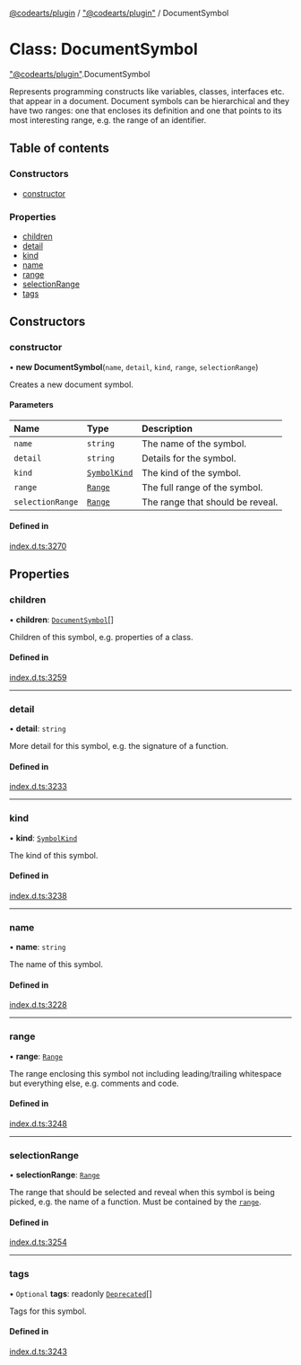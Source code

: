 [@codearts/plugin](../README.md) / ["@codearts/plugin"](../modules/_codearts_plugin_.md) / DocumentSymbol

# Class: DocumentSymbol

["@codearts/plugin"](../modules/_codearts_plugin_.md).DocumentSymbol

Represents programming constructs like variables, classes, interfaces etc. that appear in a document. Document
symbols can be hierarchical and they have two ranges: one that encloses its definition and one that points to
its most interesting range, e.g. the range of an identifier.

## Table of contents

### Constructors

- [constructor](codearts_plugin_.DocumentSymbol.md#constructor)

### Properties

- [children](codearts_plugin_.DocumentSymbol.md#children)
- [detail](codearts_plugin_.DocumentSymbol.md#detail)
- [kind](codearts_plugin_.DocumentSymbol.md#kind)
- [name](codearts_plugin_.DocumentSymbol.md#name)
- [range](codearts_plugin_.DocumentSymbol.md#range)
- [selectionRange](codearts_plugin_.DocumentSymbol.md#selectionrange)
- [tags](codearts_plugin_.DocumentSymbol.md#tags)

## Constructors

### constructor

• **new DocumentSymbol**(`name`, `detail`, `kind`, `range`, `selectionRange`)

Creates a new document symbol.

#### Parameters

| Name | Type | Description |
| :------ | :------ | :------ |
| `name` | `string` | The name of the symbol. |
| `detail` | `string` | Details for the symbol. |
| `kind` | [`SymbolKind`](../enums/codearts_plugin_.SymbolKind.md) | The kind of the symbol. |
| `range` | [`Range`](codearts_plugin_.Range.md) | The full range of the symbol. |
| `selectionRange` | [`Range`](codearts_plugin_.Range.md) | The range that should be reveal. |

#### Defined in

[index.d.ts:3270](https://github.com/huaweicloud/cloudide-plugin-api/blob/03b481c/index.d.ts#L3270)

## Properties

### children

• **children**: [`DocumentSymbol`](codearts_plugin_.DocumentSymbol.md)[]

Children of this symbol, e.g. properties of a class.

#### Defined in

[index.d.ts:3259](https://github.com/huaweicloud/cloudide-plugin-api/blob/03b481c/index.d.ts#L3259)

___

### detail

• **detail**: `string`

More detail for this symbol, e.g. the signature of a function.

#### Defined in

[index.d.ts:3233](https://github.com/huaweicloud/cloudide-plugin-api/blob/03b481c/index.d.ts#L3233)

___

### kind

• **kind**: [`SymbolKind`](../enums/codearts_plugin_.SymbolKind.md)

The kind of this symbol.

#### Defined in

[index.d.ts:3238](https://github.com/huaweicloud/cloudide-plugin-api/blob/03b481c/index.d.ts#L3238)

___

### name

• **name**: `string`

The name of this symbol.

#### Defined in

[index.d.ts:3228](https://github.com/huaweicloud/cloudide-plugin-api/blob/03b481c/index.d.ts#L3228)

___

### range

• **range**: [`Range`](codearts_plugin_.Range.md)

The range enclosing this symbol not including leading/trailing whitespace but everything else, e.g. comments and code.

#### Defined in

[index.d.ts:3248](https://github.com/huaweicloud/cloudide-plugin-api/blob/03b481c/index.d.ts#L3248)

___

### selectionRange

• **selectionRange**: [`Range`](codearts_plugin_.Range.md)

The range that should be selected and reveal when this symbol is being picked, e.g. the name of a function.
Must be contained by the [`range`](codearts_plugin_.DocumentSymbol.md#range).

#### Defined in

[index.d.ts:3254](https://github.com/huaweicloud/cloudide-plugin-api/blob/03b481c/index.d.ts#L3254)

___

### tags

• `Optional` **tags**: readonly [`Deprecated`](../enums/codearts_plugin_.SymbolTag.md#deprecated)[]

Tags for this symbol.

#### Defined in

[index.d.ts:3243](https://github.com/huaweicloud/cloudide-plugin-api/blob/03b481c/index.d.ts#L3243)
